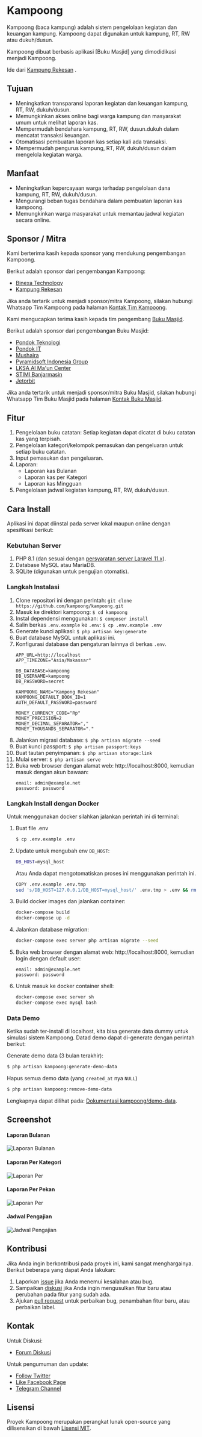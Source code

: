 # Kampoong

Kampoong (baca kampung) adalah sistem pengelolaan kegiatan dan keuangan kampung.
Kampoong dapat digunakan untuk kampung, RT, RW atau dukuh/dusun.

Kampoong dibuat berbasis aplikasi [Buku Masjid] yang dimodidikasi menjadi Kampoong.

Ide dari [Kampung Rekesan](https://laporan.kampungrekesan.id/) .

## Tujuan

- Meningkatkan transparansi laporan kegiatan dan keuangan kampung, RT, RW, dukuh/dusun.
- Memungkinkan akses online bagi warga kampung dan masyarakat umum untuk melihat laporan kas.
- Mempermudah bendahara kampung, RT, RW, dusun.dukuh dalam mencatat transaksi keuangan.
- Otomatisasi pembuatan laporan kas setiap kali ada transaksi.
- Mempermudah pengurus kampung, RT, RW, dukuh/dusun dalam mengelola kegiatan warga.

## Manfaat

- Meningkatkan kepercayaan warga terhadap pengelolaan dana kampung, RT, RW, dukuh/dusun.
- Mengurangi beban tugas bendahara dalam pembuatan laporan kas kampoong.
- Memungkinkan warga masyarakat untuk memantau jadwal kegiatan secara online.

## Sponsor / Mitra

Kami berterima kasih kepada sponsor yang mendukung pengembangan Kampoong.

Berikut adalah sponsor dari pengembangan Kampoong:
* [Binexa Technology](https://www.binexa.com)
* [Kampung Rekesan](https://www.kampungrekesan.id/)

Jika anda tertarik untuk menjadi sponsor/mitra Kampoong, silakan hubungi Whatsapp Tim Kampoong pada halaman [Kontak Tim Kampoong](https://kampoong.binexa.com/contact).

Kami mengucapkan terima kasih kepada tim pengembang [Buku Masjid](https://www.bukumasjid.com).

Berikut adalah sponsor dari pengembangan Buku Masjid:

* [Pondok Teknologi](https://pondokteknologi.com)
* [Pondok IT](https://pondokit.com)
* [Mushaira](https://mushaira.id)
* [Pyramidsoft Indonesia Group](https://ptpsig.com)
* [LKSA Al Ma'un Center](https://lynk.id/almauncenter)
* [STIMI Banjarmasin](https://stimi-bjm.ac.id)
* [Jetorbit](https://www.jetorbit.com)

Jika anda tertarik untuk menjadi sponsor/mitra Buku Masjid, silakan hubungi Whatsapp Tim Buku Masjid pada halaman [Kontak Buku Masjid](https://www.bukumasjid.com/contact).

## Fitur

1. Pengelolaan buku catatan: Setiap kegiatan dapat dicatat di buku catatan kas yang terpisah.
2. Pengelolaan kategori/kelompok pemasukan dan pengeluaran untuk setiap buku catatan.
3. Input pemasukan dan pengeluaran.
4. Laporan:
   - Laporan kas Bulanan
   - Laporan kas per Kategori
   - Laporan kas Mingguan
5. Pengelolaan jadwal kegiatan kampung, RT, RW, dukuh/dusun.

## Cara Install

Aplikasi ini dapat diinstal pada server lokal maupun online dengan spesifikasi berikut:

### Kebutuhan Server

1. PHP 8.1 (dan sesuai dengan [persyaratan server Laravel 11.x](https://laravel.com/docs/11.x/deployment#server-requirements)).
2. Database MySQL atau MariaDB.
3. SQLite (digunakan untuk pengujian otomatis).

### Langkah Instalasi

1. Clone repositori ini dengan perintah: `git clone https://github.com/kampoong/kampoong.git`
2. Masuk ke direktori kampoong: `$ cd kampoong`
3. Instal dependensi menggunakan: `$ composer install`
4. Salin berkas `.env.example` ke `.env`: `$ cp .env.example .env`
5. Generate kunci aplikasi: `$ php artisan key:generate`
6. Buat database MySQL untuk aplikasi ini.
7. Konfigurasi database dan pengaturan lainnya di berkas `.env`.
    ```
    APP_URL=http://localhost
    APP_TIMEZONE="Asia/Makassar"

    DB_DATABASE=kampoong
    DB_USERNAME=kampoong
    DB_PASSWORD=secret

    KAMPOONG_NAME="Kampong Rekesan"
    KAMPOONG_DEFAULT_BOOK_ID=1
    AUTH_DEFAULT_PASSWORD=password

    MONEY_CURRENCY_CODE="Rp"
    MONEY_PRECISION=2
    MONEY_DECIMAL_SEPARATOR=","
    MONEY_THOUSANDS_SEPARATOR="."
    ```
8. Jalankan migrasi database: `$ php artisan migrate --seed`
9. Buat kunci passport: `$ php artisan passport:keys`
10. Buat tautan penyimpanan: `$ php artisan storage:link`
11. Mulai server: `$ php artisan serve`
12. Buka web browser dengan alamat web: http://localhost:8000, kemudian masuk dengan akun bawaan:
    ```
    email: admin@example.net
    password: password
    ```

### Langkah Install dengan Docker

Untuk menggunakan docker silahkan jalankan perintah ini di terminal:

1. Buat file .env
    ```bash
    $ cp .env.example .env
    ```
2. Update untuk mengubah env `DB_HOST`:
    ```bash
    DB_HOST=mysql_host
    ```
    Atau Anda dapat mengotomatiskan proses ini menggunakan perintah ini.
    ```bash
    COPY .env.example .env.tmp
    sed 's/DB_HOST=127.0.0.1/DB_HOST=mysql_host/' .env.tmp > .env && rm .env.tmp
    ```
3. Build docker images dan jalankan container:
    ```bash
    docker-compose build
    docker-compose up -d
    ```
4. Jalankan database migration:
    ```bash
    docker-compose exec server php artisan migrate --seed
    ```
5. Buka web browser dengan alamat web: http://localhost:8000, kemudian login dengan default user:
    ```
    email: admin@example.net
    password: password
    ```
6. Untuk masuk ke docker container shell:
    ```bash
    docker-compose exec server sh
    docker-compose exec mysql bash
    ```

### Data Demo

Ketika sudah ter-install di localhost, kita bisa generate data dummy untuk simulasi sistem Kampoong. Datad demo dapat di-generate dengan perintah berikut:

Generate demo data (3 bulan terakhir):

```bash
$ php artisan kampoong:generate-demo-data
```

Hapus semua demo data (yang `created_at` nya `NULL`)

```bash
$ php artisan kampoong:remove-demo-data
```

Lengkapnya dapat dilihat pada: [Dokumentasi kampoong/demo-data](https://github.com/kampoong/demo-data#cara-pakai).

## Screenshot

#### Laporan Bulanan

![Laporan Bulanan](public/screenshots/01-monthly-report-for-public.jpg)

#### Laporan Per Kategori

![Laporan Per](public/screenshots/02-categorized-report-for-public.jpg)

#### Laporan Per Pekan

![Laporan Per](public/screenshots/03-weekly-report-for-public.jpg)

#### Jadwal Pengajian

![Jadwal Pengajian](public/screenshots/04-lecturing-schedule-for-this-week.jpg)

## Kontribusi

Jika Anda ingin berkontribusi pada proyek ini, kami sangat menghargainya. Berikut beberapa yang dapat Anda lakukan:

1. Laporkan [issue](https://github.com/kampoong/kampoong/issues) jika Anda menemui kesalahan atau bug.
2. Sampaikan [diskusi](https://github.com/kampoong/kampoong/discussions) jika Anda ingin mengusulkan fitur baru atau perubahan pada fitur yang sudah ada.
3. Ajukan [pull request](https://github.com/kampoong/kampoong/pulls) untuk perbaikan bug, penambahan fitur baru, atau perbaikan label.

## Kontak

Untuk Diskusi:

* [Forum Diskusi](https://github.com/kampoong/kampoong/discussions)

Untuk pengumuman dan update:

* [Follow Twitter](https://twitter.com/kampoong)
* [Like Facebook Page](https://facebook.com/kampoong)
* [Telegram Channel](https://t.me/kampoong)

## Lisensi

Proyek Kampoong merupakan perangkat lunak open-source yang dilisensikan di bawah [Lisensi MIT](LICENSE).
